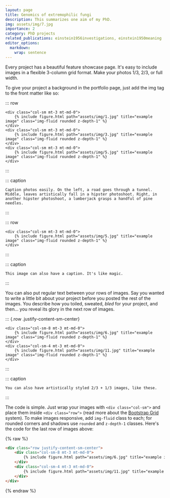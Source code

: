```yaml
---
layout: page
title: Genomics of extremophilic fungi
description: This summarizes one aim of my PhD.  
img: assets/img/7.jpg
importance: 2
category: PhD projects
related_publications: einstein1956investigations, einstein1950meaning
editor_options: 
  markdown: 
    wrap: sentence
---
```


Every project has a beautiful feature showcase page.
It's easy to include images in a flexible 3-column grid format.
Make your photos 1/3, 2/3, or full width.

To give your project a background in the portfolio page, just add the img tag to the front matter like so:

::: row
```         
<div class="col-sm mt-3 mt-md-0">
    {% include figure.html path="assets/img/1.jpg" title="example image" class="img-fluid rounded z-depth-1" %}
</div>
<div class="col-sm mt-3 mt-md-0">
    {% include figure.html path="assets/img/3.jpg" title="example image" class="img-fluid rounded z-depth-1" %}
</div>
<div class="col-sm mt-3 mt-md-0">
    {% include figure.html path="assets/img/5.jpg" title="example image" class="img-fluid rounded z-depth-1" %}
</div>
```
:::

::: caption
```         
Caption photos easily. On the left, a road goes through a tunnel. Middle, leaves artistically fall in a hipster photoshoot. Right, in another hipster photoshoot, a lumberjack grasps a handful of pine needles.
```
:::

::: row
```         
<div class="col-sm mt-3 mt-md-0">
    {% include figure.html path="assets/img/5.jpg" title="example image" class="img-fluid rounded z-depth-1" %}
</div>
```
:::

::: caption
```         
This image can also have a caption. It's like magic.
```
:::

You can also put regular text between your rows of images.
Say you wanted to write a little bit about your project before you posted the rest of the images.
You describe how you toiled, sweated, *bled* for your project, and then... you reveal its glory in the next row of images.

::: {.row .justify-content-sm-center}
```         
<div class="col-sm-8 mt-3 mt-md-0">
    {% include figure.html path="assets/img/6.jpg" title="example image" class="img-fluid rounded z-depth-1" %}
</div>
<div class="col-sm-4 mt-3 mt-md-0">
    {% include figure.html path="assets/img/11.jpg" title="example image" class="img-fluid rounded z-depth-1" %}
</div>
```
:::

::: caption
```         
You can also have artistically styled 2/3 + 1/3 images, like these.
```
:::

The code is simple.
Just wrap your images with `<div class="col-sm">` and place them inside `<div class="row">` (read more about the <a href="https://getbootstrap.com/docs/4.4/layout/grid/">Bootstrap Grid</a> system).
To make images responsive, add `img-fluid` class to each; for rounded corners and shadows use `rounded` and `z-depth-1` classes.
Here's the code for the last row of images above:

{% raw %}

``` html
<div class="row justify-content-sm-center">
    <div class="col-sm-8 mt-3 mt-md-0">
        {% include figure.html path="assets/img/6.jpg" title="example image" class="img-fluid rounded z-depth-1" %}
    </div>
    <div class="col-sm-4 mt-3 mt-md-0">
        {% include figure.html path="assets/img/11.jpg" title="example image" class="img-fluid rounded z-depth-1" %}
    </div>
</div>
```

{% endraw %}
